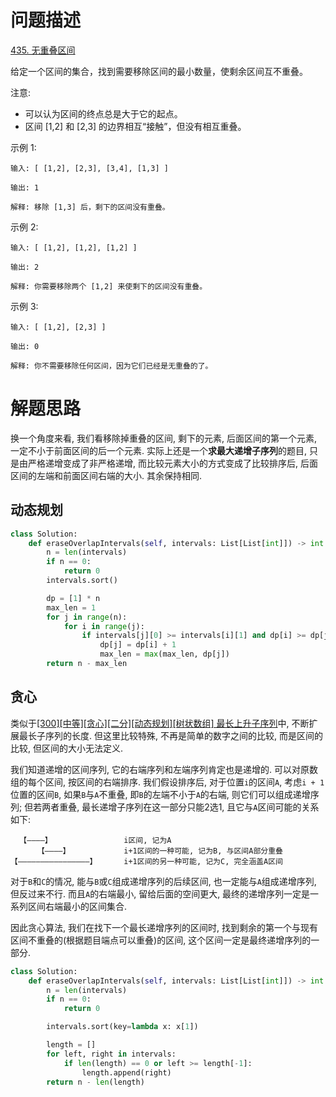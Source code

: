 # 问题描述

[435. 无重叠区间](https://leetcode-cn.com/problems/non-overlapping-intervals/)

给定一个区间的集合，找到需要移除区间的最小数量，使剩余区间互不重叠。

注意:

- 可以认为区间的终点总是大于它的起点。
- 区间 [1,2] 和 [2,3] 的边界相互“接触”，但没有相互重叠。

示例 1:
```
输入: [ [1,2], [2,3], [3,4], [1,3] ]

输出: 1

解释: 移除 [1,3] 后，剩下的区间没有重叠。
```

示例 2:
```
输入: [ [1,2], [1,2], [1,2] ]

输出: 2

解释: 你需要移除两个 [1,2] 来使剩下的区间没有重叠。
```

示例 3:
```
输入: [ [1,2], [2,3] ]

输出: 0

解释: 你不需要移除任何区间，因为它们已经是无重叠的了。
```

# 解题思路

换一个角度来看, 我们看移除掉重叠的区间, 剩下的元素, 后面区间的第一个元素, 一定不小于前面区间的后一个元素. 实际上还是一个**求最大递增子序列**的题目, 只是由严格递增变成了非严格递增, 而比较元素大小的方式变成了比较排序后, 后面区间的左端和前面区间右端的大小. 其余保持相同.

## 动态规划

```python
class Solution:
    def eraseOverlapIntervals(self, intervals: List[List[int]]) -> int:
        n = len(intervals)
        if n == 0:
            return 0
        intervals.sort()

        dp = [1] * n
        max_len = 1
        for j in range(n):
            for i in range(j):
                if intervals[j][0] >= intervals[i][1] and dp[i] >= dp[j]:
                    dp[j] = dp[i] + 1
                    max_len = max(max_len, dp[j])
        return n - max_len
```

## 贪心

类似于[[300][中等][贪心][二分][动态规划][树状数组] 最长上升子序列](/Algorithm/数组/300-最长上升子序列.md)中, 不断扩展最长子序列的长度. 但这里比较特殊, 不再是简单的数字之间的比较, 而是区间的比较, 但区间的大小无法定义.

我们知道递增的区间序列, 它的右端序列和左端序列肯定也是递增的. 可以对原数组的每个区间, 按区间的右端排序. 我们假设排序后, 对于位置`i`的区间`A`, 考虑`i + 1`位置的区间`B`, 如果`B`与`A`不重叠, 即`B`的左端不小于`A`的右端, 则它们可以组成递增序列; 但若两者重叠, 最长递增子序列在这一部分只能2选1, 且它与`A`区间可能的关系如下:

```
  【————】                i区间, 记为A
      【————】            i+1区间的一种可能, 记为B, 与区间A部分重叠
【————————————————】      i+1区间的另一种可能, 记为C, 完全涵盖A区间
```

对于`B`和`C`的情况, 能与`B`或`C`组成递增序列的后续区间, 也一定能与`A`组成递增序列, 但反过来不行. 而且`A`的右端最小, 留给后面的空间更大, 最终的递增序列一定是一系列区间右端最小的区间集合.

因此贪心算法, 我们在找下一个最长递增序列的区间时, 找到剩余的第一个与现有区间不重叠的(根据题目端点可以重叠)的区间, 这个区间一定是最终递增序列的一部分.

```python
class Solution:
    def eraseOverlapIntervals(self, intervals: List[List[int]]) -> int:
        n = len(intervals)
        if n == 0:
            return 0

        intervals.sort(key=lambda x: x[1])

        length = []
        for left, right in intervals:
            if len(length) == 0 or left >= length[-1]:
                length.append(right)
        return n - len(length)
```
